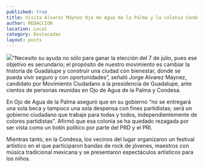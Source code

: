 ```yaml
---
published: true
title: Visita Alvarez Máynez Ojo de Agua de la Palma y la colonia Condesa
author: REDACCION
location: Local
category: Destacadas
layout: posts
---
```


![](http://i.imgur.com/sWPHwimm.jpg)“Necesito su ayuda no sólo para ganar la elección del 7 de julio, pues ese objetivo es secundario; el propósito de nuestro movimiento es cambiar la historia de Guadalupe y construir una ciudad con bienestar, donde se pueda vivir seguro y con oportunidades”, señaló Jorge Alvarez Máynez, candidato por Movimiento Ciudadano a la presidencia de Guadalupe, ante cientos de personas reunidas en Ojo de Agua de la Palma y Condesa.

En Ojo de Agua de la Palma aseguró que en su gobierno “no se entregará una sola beca y tampoco una sola despensa con fines partidistas; será un gobierno ciudadano que trabaje para todas y todos, independientemente de colores partidistas”. Afirmó que esa colonia se ha quedado rezagada por ser vista como un botín político por parte del PRD y el PRI.

Mientras tanto, en la Condesa, los vecinos del lugar organizaron un festival artístico en el que participaron bandas de rock de jóvenes, maestros con música tradicional mexicana y se presentaron espectáculos artísticos para los niños.
